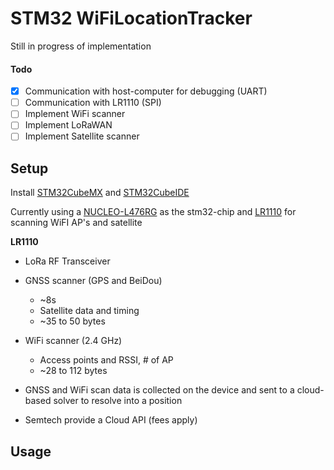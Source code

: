 # STM32 WiFiLocationTracker

Still in progress of implementation

#### Todo

* [X] Communication with host-computer for debugging (UART)
* [ ] Communication with LR1110 (SPI)
* [ ] Implement WiFi scanner
* [ ] Implement LoRaWAN
* [ ] Implement Satellite scanner

## Setup

Install [STM32CubeMX](https://www.st.com/resource/en/user_manual/dm00104712-stm32cubemx-for-stm32-configuration-and-initialization-c-code-generation-stmicroelectronics.pdf) and [STM32CubeIDE](https://www.st.com/en/development-tools/stm32cubeide.html)

Currently using a [NUCLEO-L476RG](https://www.st.com/en/evaluation-tools/nucleo-l476rg.html) as the stm32-chip and [LR1110](https://www.semtech.com/products/wireless-rf/lora-edge/lr1110) for scanning WiFI AP's and satellite

**LR1110**

* LoRa RF Transceiver
* GNSS scanner (GPS and BeiDou)

  * ~8s
  * Satellite data and timing
  * ~35 to 50 bytes
* WiFi scanner (2.4 GHz)

  * Access points and RSSI, # of AP
  * ~28 to 112 bytes
* GNSS and WiFi scan data is collected on the device and sent to a cloud-based solver to resolve into a position
* Semtech provide a Cloud API (fees apply)

## Usage
